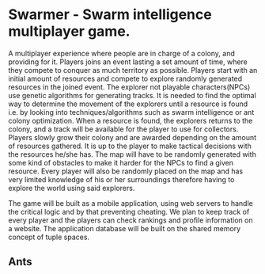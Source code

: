 # Swarmer - Swarm intelligence multiplayer game.

A multiplayer experience where people are in charge of a colony, and providing for it. Players joins an event lasting a set amount of time, where they compete to conquer as much territory as possible. Players start with an initial amount of resources and compete to explore randomly generated resources in the joined event. The explorer not playable characters(NPCs) use genetic algorithms for generating tracks. It is needed to find the optimal way to determine the movement of the explorers until a resource is found i.e. by looking into techniques/algorithms such as swarm intelligence or ant colony optimization. When a resource is found, the explorers returns to the colony, and a track will be available for the player to use for collectors. Players slowly grow their colony and are awarded depending on the amount of resources gathered. It is up to the player to make tactical decisions with the resources he/she has. The map will have to be randomly generated with some kind of obstacles to make it harder for the NPCs to find a given resource. Every player will also be randomly placed on the map and has very limited knowledge of his or her surroundings therefore having to explore the world using said explorers.

The game will be built as a mobile application, using web servers to handle the critical logic and by that preventing cheating. We plan to keep track of every player and the players can check rankings and profile information on a website. The application database will be built on the shared memory concept of tuple spaces.


## Ants

